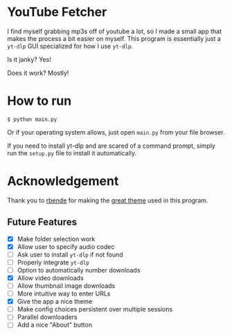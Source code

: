 # YouTube Fetcher

I find myself grabbing mp3s off of youtube a lot, so I made a small
app that makes the process a bit easier on myself.
This program is essentially just a `yt-dlp` GUI specialized for how I use `yt-dlp`.

Is it janky? Yes!

Does it work? Mostly!

# How to run

`$ python main.py`

Or if your operating system allows, just open `main.py` from your file browser.

If you need to install yt-dlp and are scared of a command prompt, simply run the `setup.py` file to install it automatically.

# Acknowledgement

Thank you to [rbende](https://github.com/rdbende) for making the [great theme](https://github.com/rdbende/Forest-ttk-theme) used in this program.

## Future Features

- [x] Make folder selection work
- [x] Allow user to specify audio codec
- [ ] Ask user to install `yt-dlp` if not found
- [ ] Properly integrate `yt-dlp`
- [ ] Option to automatically number downloads
- [x] Allow video downloads
- [ ] Allow thumbnail image downloads
- [ ] More intuitive way to enter URLs
- [x] Give the app a nice theme
- [ ] Make config choices persistent over multiple sessions
- [ ] Parallel downloaders
- [ ] Add a nice "About" button
